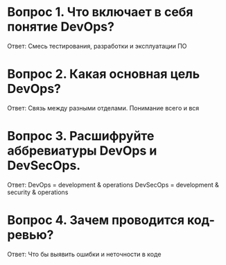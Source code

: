 # Вопрос 1. Что включает в себя понятие DevOps?

Ответ:  Смесь тестирования, разработки и эксплуатации ПО

# Вопрос 2. Какая основная цель DevOps?

Ответ: Связь между разными отделами. Понимание всего и вся

# Вопрос 3. Расшифруйте аббревиатуры DevOps и DevSecOps.

Ответ: DevOps = development & operations 
DevSecOps =  development & security & operations 

# Вопрос 4. Зачем проводится код-ревью?

Ответ:  Что бы выявить ошибки и неточности в коде
